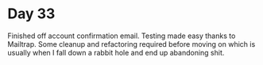 # Day 33

Finished off account confirmation email. Testing made easy thanks to Mailtrap. Some cleanup and refactoring required before moving on which is usually when I fall down a rabbit hole and end up abandoning shit.
